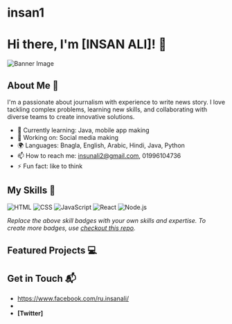 # insan1
# Hi there, I'm [INSAN ALI]! 👋

![Banner Image](your_banner_image_url_here)

## About Me 🚀

I'm a passionate about journalism with experience to write news story. I love tackling complex problems, learning new skills, and collaborating with diverse teams to create innovative solutions.

- 🌱 Currently learning: Java, mobile app making
- 🔭 Working on: Social media making 
- 🌍 Languages: Bnagla, English, Arabic, Hindi, Java, Python
- 📫 How to reach me: insunali2@gmail.com, 01996104736
- ⚡ Fun fact: like to think 

## My Skills 🧠

![HTML](https://img.shields.io/badge/-HTML-E34F26?style=flat-square&logo=html5&logoColor=white)
![CSS](https://img.shields.io/badge/-CSS-1572B6?style=flat-square&logo=css3&logoColor=white)
![JavaScript](https://img.shields.io/badge/-JavaScript-F7DF1E?style=flat-square&logo=javascript&logoColor=black)
![React](https://img.shields.io/badge/-React-61DAFB?style=flat-square&logo=react&logoColor=black)
![Node.js](https://img.shields.io/badge/-Node.js-339933?style=flat-square&logo=node.js&logoColor=white)

*Replace the above skill badges with your own skills and expertise. To create more badges, use [checkout this repo](https://github.com/alexandresanlim/Badges4-README.md-Profile).*

## Featured Projects 💻





## Get in Touch 📬

- https://www.facebook.com/ru.insanali/
- 
- **[Twitter]**


